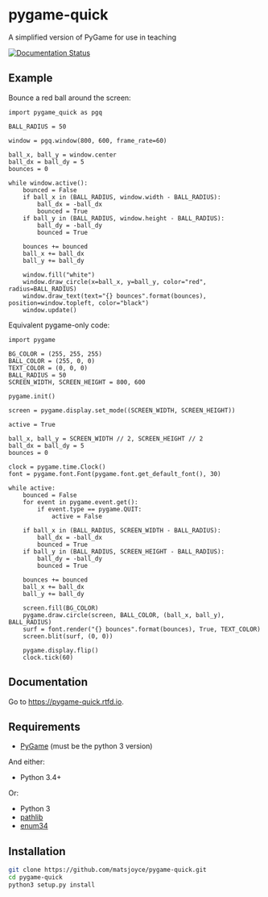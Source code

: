 pygame-quick
============

A simplified version of PyGame for use in teaching

[![Documentation Status](https://readthedocs.org/projects/pygame-quick/badge/?version=latest)](http://pygame-quick.readthedocs.io/en/latest/?badge=latest)

Example
-------

Bounce a red ball around the screen:

```py3
import pygame_quick as pgq

BALL_RADIUS = 50

window = pgq.window(800, 600, frame_rate=60)

ball_x, ball_y = window.center
ball_dx = ball_dy = 5
bounces = 0

while window.active():
    bounced = False
    if ball_x in (BALL_RADIUS, window.width - BALL_RADIUS):
        ball_dx = -ball_dx
        bounced = True
    if ball_y in (BALL_RADIUS, window.height - BALL_RADIUS):
        ball_dy = -ball_dy
        bounced = True

    bounces += bounced
    ball_x += ball_dx
    ball_y += ball_dy

    window.fill("white")
    window.draw_circle(x=ball_x, y=ball_y, color="red", radius=BALL_RADIUS)
    window.draw_text(text="{} bounces".format(bounces), position=window.topleft, color="black")
    window.update()
```

Equivalent pygame-only code:

```py3
import pygame

BG_COLOR = (255, 255, 255)
BALL_COLOR = (255, 0, 0)
TEXT_COLOR = (0, 0, 0)
BALL_RADIUS = 50
SCREEN_WIDTH, SCREEN_HEIGHT = 800, 600

pygame.init()

screen = pygame.display.set_mode((SCREEN_WIDTH, SCREEN_HEIGHT))

active = True

ball_x, ball_y = SCREEN_WIDTH // 2, SCREEN_HEIGHT // 2
ball_dx = ball_dy = 5
bounces = 0

clock = pygame.time.Clock()
font = pygame.font.Font(pygame.font.get_default_font(), 30)

while active:
    bounced = False
    for event in pygame.event.get():
        if event.type == pygame.QUIT:
            active = False

    if ball_x in (BALL_RADIUS, SCREEN_WIDTH - BALL_RADIUS):
        ball_dx = -ball_dx
        bounced = True
    if ball_y in (BALL_RADIUS, SCREEN_HEIGHT - BALL_RADIUS):
        ball_dy = -ball_dy
        bounced = True

    bounces += bounced
    ball_x += ball_dx
    ball_y += ball_dy

    screen.fill(BG_COLOR)
    pygame.draw.circle(screen, BALL_COLOR, (ball_x, ball_y), BALL_RADIUS)
    surf = font.render("{} bounces".format(bounces), True, TEXT_COLOR)
    screen.blit(surf, (0, 0))

    pygame.display.flip()
    clock.tick(60)
```

Documentation
-------------

Go to https://pygame-quick.rtfd.io.

Requirements
------------

 - [PyGame](https://pypi.python.org/pypi/Pygame) (must be the python 3 version)

And either:

 - Python 3.4+

Or:

  - Python 3
  - [pathlib](https://pypi.python.org/pypi/pathlib)
  - [enum34](https://pypi.python.org/pypi/enum34)

Installation
------------

```bash
git clone https://github.com/matsjoyce/pygame-quick.git
cd pygame-quick
python3 setup.py install
```
